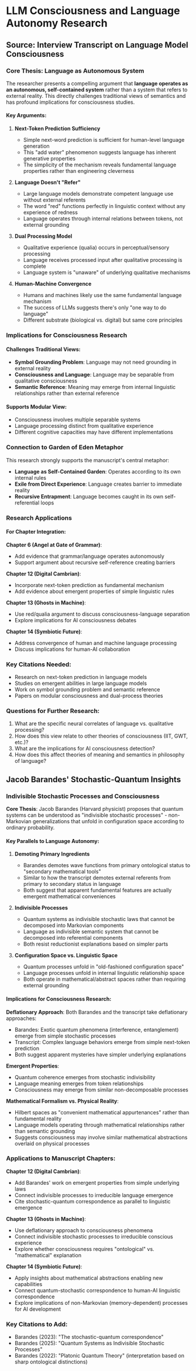 # LLM Consciousness and Language Autonomy Research

## Source: Interview Transcript on Language Model Consciousness

### Core Thesis: Language as Autonomous System

The researcher presents a compelling argument that **language operates as an autonomous, self-contained system** rather than a system that refers to external reality. This directly challenges traditional views of semantics and has profound implications for consciousness studies.

#### Key Arguments:

1. **Next-Token Prediction Sufficiency**
   - Simple next-word prediction is sufficient for human-level language generation
   - This "add water" phenomenon suggests language has inherent generative properties
   - The simplicity of the mechanism reveals fundamental language properties rather than engineering cleverness

2. **Language Doesn't "Refer"**
   - Large language models demonstrate competent language use without external referents
   - The word "red" functions perfectly in linguistic context without any experience of redness
   - Language operates through internal relations between tokens, not external grounding

3. **Dual Processing Model**
   - Qualitative experience (qualia) occurs in perceptual/sensory processing
   - Language receives processed input after qualitative processing is complete
   - Language system is "unaware" of underlying qualitative mechanisms

4. **Human-Machine Convergence**
   - Humans and machines likely use the same fundamental language mechanism
   - The success of LLMs suggests there's only "one way to do language"
   - Different substrate (biological vs. digital) but same core principles

### Implications for Consciousness Research

#### Challenges Traditional Views:
- **Symbol Grounding Problem**: Language may not need grounding in external reality
- **Consciousness and Language**: Language may be separable from qualitative consciousness
- **Semantic Reference**: Meaning may emerge from internal linguistic relationships rather than external reference

#### Supports Modular View:
- Consciousness involves multiple separable systems
- Language processing distinct from qualitative experience
- Different cognitive capacities may have different implementations

### Connection to Garden of Eden Metaphor

This research strongly supports the manuscript's central metaphor:
- **Language as Self-Contained Garden**: Operates according to its own internal rules
- **Exile from Direct Experience**: Language creates barrier to immediate reality
- **Recursive Entrapment**: Language becomes caught in its own self-referential loops

### Research Applications

#### For Chapter Integration:

**Chapter 6 (Angel at Gate of Grammar)**:
- Add evidence that grammar/language operates autonomously
- Support argument about recursive self-reference creating barriers

**Chapter 12 (Digital Cambrian)**:
- Incorporate next-token prediction as fundamental mechanism
- Add evidence about emergent properties of simple linguistic rules

**Chapter 13 (Ghosts in Machine)**:
- Use red/qualia argument to discuss consciousness-language separation
- Explore implications for AI consciousness debates

**Chapter 14 (Symbiotic Future)**:
- Address convergence of human and machine language processing
- Discuss implications for human-AI collaboration

### Key Citations Needed:
- Research on next-token prediction in language models
- Studies on emergent abilities in large language models
- Work on symbol grounding problem and semantic reference
- Papers on modular consciousness and dual-process theories

### Questions for Further Research:
1. What are the specific neural correlates of language vs. qualitative processing?
2. How does this view relate to other theories of consciousness (IIT, GWT, etc.)?
3. What are the implications for AI consciousness detection?
4. How does this affect theories of meaning and semantics in philosophy of language?

## Jacob Barandes' Stochastic-Quantum Insights

### Indivisible Stochastic Processes and Consciousness

**Core Thesis**: Jacob Barandes (Harvard physicist) proposes that quantum systems can be understood as "indivisible stochastic processes" - non-Markovian generalizations that unfold in configuration space according to ordinary probability.

#### Key Parallels to Language Autonomy:

1. **Demoting Primary Ingredients**
   - Barandes demotes wave functions from primary ontological status to "secondary mathematical tools"
   - Similar to how the transcript demotes external referents from primary to secondary status in language
   - Both suggest that apparent fundamental features are actually emergent mathematical conveniences

2. **Indivisible Processes**
   - Quantum systems as indivisible stochastic laws that cannot be decomposed into Markovian components
   - Language as indivisible semantic system that cannot be decomposed into referential components
   - Both resist reductionist explanations based on simpler parts

3. **Configuration Space vs. Linguistic Space**
   - Quantum processes unfold in "old-fashioned configuration space"
   - Language processes unfold in internal linguistic relationship space
   - Both operate in mathematical/abstract spaces rather than requiring external grounding

#### Implications for Consciousness Research:

**Deflationary Approach**: Both Barandes and the transcript take deflationary approaches:
- Barandes: Exotic quantum phenomena (interference, entanglement) emerge from simple stochastic processes
- Transcript: Complex language behaviors emerge from simple next-token prediction
- Both suggest apparent mysteries have simpler underlying explanations

**Emergent Properties**: 
- Quantum coherence emerges from stochastic indivisibility
- Language meaning emerges from token relationships
- Consciousness may emerge from similar non-decomposable processes

**Mathematical Formalism vs. Physical Reality**:
- Hilbert spaces as "convenient mathematical appurtenances" rather than fundamental reality
- Language models operating through mathematical relationships rather than semantic grounding
- Suggests consciousness may involve similar mathematical abstractions overlaid on physical processes

### Applications to Manuscript Chapters:

**Chapter 12 (Digital Cambrian)**:
- Add Barandes' work on emergent properties from simple underlying laws
- Connect indivisible processes to irreducible language emergence
- Cite stochastic-quantum correspondence as parallel to linguistic emergence

**Chapter 13 (Ghosts in Machine)**:
- Use deflationary approach to consciousness phenomena
- Connect indivisible stochastic processes to irreducible conscious experience
- Explore whether consciousness requires "ontological" vs. "mathematical" explanation

**Chapter 14 (Symbiotic Future)**:
- Apply insights about mathematical abstractions enabling new capabilities
- Connect quantum-stochastic correspondence to human-AI linguistic correspondence
- Explore implications of non-Markovian (memory-dependent) processes for AI development

### Key Citations to Add:
- Barandes (2023): "The stochastic-quantum correspondence"
- Barandes (2025): "Quantum Systems as Indivisible Stochastic Processes"
- Barandes (2022): "Platonic Quantum Theory" (interpretation based on sharp ontological distinctions)
